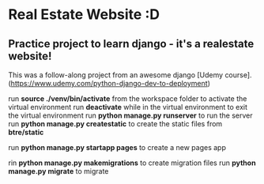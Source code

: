 # Real Estate Website :D
## Practice project to learn django - it's a realestate website!
This was a follow-along project from an awesome django [Udemy course].(https://www.udemy.com/python-django-dev-to-deployment)


run **source ./venv/bin/activate** from the workspace folder to activate the virtual environment
run **deactivate** while in the virtual environment to exit the virtual environment
run **python manage.py runserver** to run the server
run **python manage.py createstatic** to create the static files from **btre/static**

run **python manage.py startapp pages** to create a new pages app

rin **python manage.py makemigrations** to create migration files
run **python manage.py migrate** to migrate

